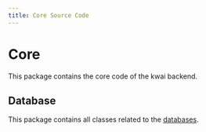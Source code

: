 ```yaml
---
title: Core Source Code
---
```

# Core

This package contains the core code of the kwai backend.

## Database

This package contains all classes related to the [databases](./db.md).
